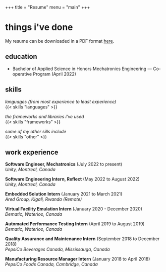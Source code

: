 +++
title = "Resume"
menu = "main"
+++

# things i've done

My resume can be downloaded in a PDF format [here](/cwatts_resume.pdf).

## education
* Bachelor of Applied Science in Honors Mechatronics Engineering — Co-operative Program (April 2022)

## skills
_languages (from most experience to least experience)_  
{{< skills "languages" >}}

_the frameworks and libraries I've used_  
{{< skills "frameworks" >}}

_some of my other sills include_  
{{< skills "other" >}}

## work experience

__Software Engineer, Mechatronics__
 (July 2022 to present)  
_Unity, Montreal, Canada_  

__Software Engineering Intern, Reflect__ (May 2022 to August 2022)  
_Unity, Montreal, Canada_  

__Embedded Solution Intern__ (January 2021 to March 2021)  
_Ared Group, Kigali, Rwanda (Remote)_

__Virtual Facility Emulation Intern__ (January 2020 - December 2020)  
_Dematic, Waterloo, Canada_

__Automated Performance Testing Intern__ (April 2019 to August 2019)  
_Dematic, Waterloo, Canada_


__Quality Assurance and Maintenance Intern__ (September 2018 to December 2018)  
_PepsiCo Beverages Canada, Mississauga, Canada_


__Manufacturing Resource Manager Intern__ (January 2018 to April 2018)  
_PepsiCo Foods Canada, Cambridge, Canada_
